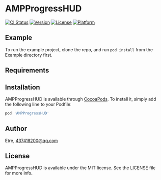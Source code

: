 # AMPProgressHUD

[![CI Status](https://img.shields.io/travis/tangjugang/AMPProgressHUD.svg?style=flat)](https://travis-ci.org/tangjugang/AMPProgressHUD)
[![Version](https://img.shields.io/cocoapods/v/AMPProgressHUD.svg?style=flat)](https://cocoapods.org/pods/AMPProgressHUD)
[![License](https://img.shields.io/cocoapods/l/AMPProgressHUD.svg?style=flat)](https://cocoapods.org/pods/AMPProgressHUD)
[![Platform](https://img.shields.io/cocoapods/p/AMPProgressHUD.svg?style=flat)](https://cocoapods.org/pods/AMPProgressHUD)

## Example

To run the example project, clone the repo, and run `pod install` from the Example directory first.

## Requirements

## Installation

AMPProgressHUD is available through [CocoaPods](https://cocoapods.org). To install
it, simply add the following line to your Podfile:

```ruby
pod 'AMPProgressHUD'
```

## Author

Etre, 437418200@qq.com

## License

AMPProgressHUD is available under the MIT license. See the LICENSE file for more info.
